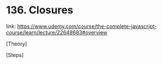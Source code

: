 # 136. Closures
link: https://www.udemy.com/course/the-complete-javascript-course/learn/lecture/22648683#overview

[Theory]




[Steps]


